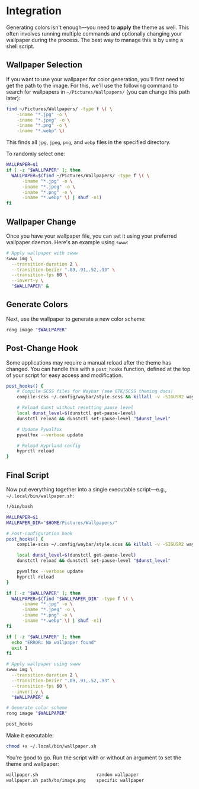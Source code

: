 # Integration

Generating colors isn't enough—you need to **apply** the theme as well. This often
involves running multiple commands and optionally changing your wallpaper during the
process. The best way to manage this is by using a shell script.

## Wallpaper Selection

If you want to use your wallpaper for color generation, you'll first need to get the
path to the image. For this, we'll use the following command to search for wallpapers
in `~/Pictures/Wallpapers/` (you can change this path later):

```bash
find ~/Pictures/Wallpapers/ -type f \( \
    -iname "*.jpg" -o \
    -iname "*.jpeg" -o \
    -iname "*.png" -o \
    -iname "*.webp" \)
```

This finds all `jpg`, `jpeg`, `png`, and `webp` files in the specified directory.

To randomly select one:

```bash
WALLPAPER=$1
if [ -z "$WALLPAPER" ]; then
  WALLPAPER=$(find ~/Pictures/Wallpapers/ -type f \( \
      -iname "*.jpg" -o \
      -iname "*.jpeg" -o \
      -iname "*.png" -o \
      -iname "*.webp" \) | shuf -n1)
fi
```

## Wallpaper Change

Once you have your wallpaper file, you can set it using your preferred wallpaper
daemon. Here's an example using `swww`:

```bash
# Apply wallpaper with swww
swww img \
  --transition-duration 2 \
  --transition-bezier ".09,.91,.52,.93" \
  --transition-fps 60 \
  --invert-y \
  "$WALLPAPER" &
```

## Generate Colors

Next, use the wallpaper to generate a new color scheme:

```bash
rong image "$WALLPAPER"
```

## Post-Change Hook

Some applications may require a manual reload after the theme has changed. You can
handle this with a `post_hooks` function, defined at the top of your script for easy
access and modification.

```bash
post_hooks() {
    # Compile SCSS files for Waybar (see GTK/SCSS theming docs)
    compile-scss ~/.config/waybar/style.scss && killall -v -SIGUSR2 waybar

    # Reload dunst without resetting pause level
    local dunst_level=$(dunstctl get-pause-level)
    dunstctl reload && dunstctl set-pause-level "$dunst_level"

    # Update Pywalfox
    pywalfox --verbose update

    # Reload Hyprland config
    hyprctl reload
}
```

## Final Script

Now put everything together into a single executable script—e.g.,
`~/.local/bin/wallpaper.sh`:

```bash
!/bin/bash

WALLPAPER=$1
WALLPAPER_DIR="$HOME/Pictures/Wallpapers/"

# Post-configuration hook
post_hooks() {
    compile-scss ~/.config/waybar/style.scss && killall -v -SIGUSR2 waybar

    local dunst_level=$(dunstctl get-pause-level)
    dunstctl reload && dunstctl set-pause-level "$dunst_level"

    pywalfox --verbose update
    hyprctl reload
}

if [ -z "$WALLPAPER" ]; then
  WALLPAPER=$(find "$WALLPAPER_DIR" -type f \( \
      -iname "*.jpg" -o \
      -iname "*.jpeg" -o \
      -iname "*.png" -o \
      -iname "*.webp" \) | shuf -n1)
fi

if [ -z "$WALLPAPER" ]; then
  echo "ERROR: No wallpaper found"
  exit 1
fi

# Apply wallpaper using swww
swww img \
  --transition-duration 2 \
  --transition-bezier ".09,.91,.52,.93" \
  --transition-fps 60 \
  --invert-y \
  "$WALLPAPER" &

# Generate color scheme
rong image "$WALLPAPER"

post_hooks
```

Make it executable:

```bash
chmod +x ~/.local/bin/wallpaper.sh
```

You're good to go. Run the script with or without an argument to set the theme and
wallpaper:

```bash
wallpaper.sh                      random wallpaper
wallpaper.sh path/to/image.png    specific wallpaper
```
